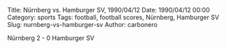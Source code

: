 Title: Nürnberg vs. Hamburger SV, 1990/04/12
Date: 1990/04/12 00:00
Category: sports
Tags: football, football scores, Nürnberg, Hamburger SV
Slug: nurnberg-vs-hamburger-sv
Author: carbonero


Nürnberg 2 - 0 Hamburger SV
